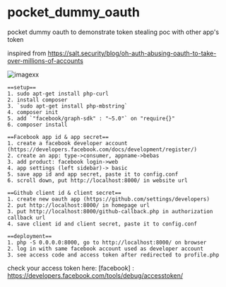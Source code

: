 # pocket_dummy_oauth
pocket dummy oauth to demonstrate token stealing poc with other app's token

inspired from https://salt.security/blog/oh-auth-abusing-oauth-to-take-over-millions-of-accounts

![imagexx](https://github.com/kisanakkkkk/pocket_dummy_oauth/assets/70153248/3e59604f-51c2-4f93-a678-58fc9a5dc11f)


```
==setup==
1. sudo apt-get install php-curl
2. install composer
3. `sudo apt-get install php-mbstring`
4. composer init
5. add `"facebook/graph-sdk" : "~5.0"` on "require{}"
6. composer install

==Facebook app id & app secret==
1. create a facebook developer account (https://developers.facebook.com/docs/development/register/)
2. create an app: type->consumer, appname->bebas
3. add product: facebook login->web
4. app settings (left sidebar)-> basic
5. save app id and app secret, paste it to config.conf
6. scroll down, put http://localhost:8000/ in website url

==Github client id & client secret==
1. create new oauth app (https://github.com/settings/developers)
2. put http://localhost:8000/ in homepage url
3. put http://localhost:8000/github-callback.php in authorization callback url
4. save client id and client secret, paste it to config.conf

==deployment==
1. php -S 0.0.0.0:8000, go to http://localhost:8000/ on browser
2. log in with same facebook account used as developer account
3. see access code and access token after redirected to profile.php 
```


check your access token here:
[facebook] : https://developers.facebook.com/tools/debug/accesstoken/
